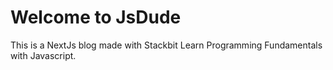 # Welcome to JsDude
<p> This is a NextJs blog made with Stackbit
Learn Programming Fundamentals with Javascript.